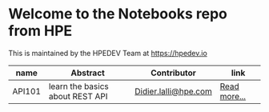 # Welcome to the Notebooks repo from HPE

This is maintained by the HPEDEV Team at https://hpedev.io

| name     | Abstract     | Contributor    | link|
| ---------| -------------| ---------------| ----- |              
| API101 | learn the basics about REST API | Didier.lalli@hpe.com | [Read more...](API101/README.md)|


